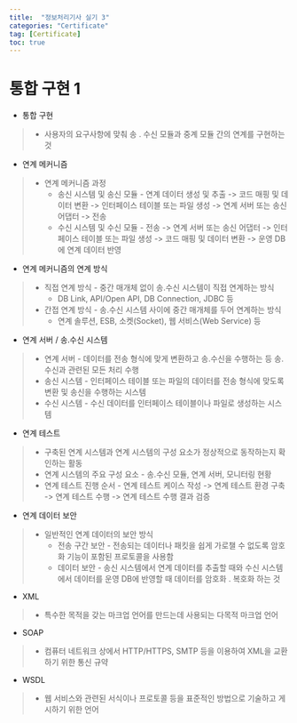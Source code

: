 ```yaml
---
title:  "정보처리기사 실기 3"
categories: "Certificate"
tag: [Certificate]
toc: true
---
```


# 통합 구현 1

- 통합 구현
> - 사용자의 요구사항에 맞춰 송 . 수신 모듈과 중계 모듈 간의 연계를 구현하는 것

- 연계 메커니즘
> - 연계 메커니즘 과정 
>   - 송신 시스템 및 송신 모듈 - 연계 데이터 생성 및 추출 -> 코드 매핑 및 데이터 변환 -> 인터페이스 테이블 또는 파일 생성 -> 연계 서버 또는 송신 어댑터 -> 전송
>   - 수신 시스템 및 수신 모듈 - 전송 -> 연계 서버 또는 송신 어댑터 -> 인터페이스 테이블 또는 파일 생성 -> 코드 매핑 및 데이터 변환 -> 운영 DB에 연계 데이터 반영

- 연계 메커니즘의 연계 방식
> - 직접 연계 방식 - 중간 매개체 없이 송.수신 시스템이 직접 연계하는 방식
>   - DB Link, API/Open API, DB Connection, JDBC 등
> - 간접 연계 방식 - 송.수신 시스템 사이에 중간 매개체를 두어 연계하는 방식
>   - 연계 솔루션, ESB, 소켓(Socket), 웹 서비스(Web Service) 등

- 연계 서버 / 송.수신 시스템
> - 연계 서버 - 데이터를 전송 형식에 맞게 변환하고 송.수신을 수행하는 등 송.수신과 관련된 모든 처리 수행
> - 송신 시스템 - 인터페이스 테이블 또는 파일의 데이터를 전송 형식에 맞도록 변환 및 송신을 수행하는 시스템
> - 수신 시스템 - 수신 데이터를 인터페이스 테이블이나 파일로 생성하는 시스템

- 연계 테스트
> - 구축된 연계 시스템과 연계 시스템의 구성 요소가 정상적으로 동작하는지 확인하는 활동
> - 연계 시스템의 주요 구성 요소 - 송.수신 모듈, 연계 서버, 모니터링 현황
> - 연계 테스트 진행 순서 - 연계 테스트 케이스 작성 -> 연계 테스트 환경 구축 -> 연계 테스트 수행 -> 연계 테스트 수행 결과 검증

- 연계 데이터 보안
> - 일반적인 연계 데이터의 보안 방식
>   - 전송 구간 보안 - 전송되는 데이터나 패킷을 쉽게 가로챌 수 없도록 암호화 기능이 포함된 프로토콜을 사용함
>   - 데이터 보안 - 송신 시스템에서 연계 데이터를 추출할 때와 수신 시스템에서 데이터를 운영 DB에 반영할 때 데이터를 암호화 . 복호화 하는 것

- XML
> - 특수한 목적을 갖는 마크업 언어를 만드는데 사용되는 다목적 마크업 언어

- SOAP
> - 컴퓨터 네트워크 상에서 HTTP/HTTPS, SMTP 등을 이용하여 XML을 교환하기 위한 통신 규약

- WSDL
> - 웹 서비스와 관련된 서식이나 프로토콜 등을 표준적인 방법으로 기술하고 게시하기 위한 언어